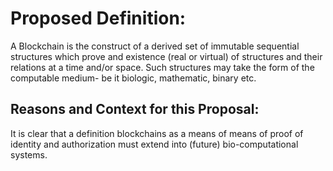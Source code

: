 # Proposed Definition: 
A Blockchain is the construct of a derived set of immutable sequential structures which prove and existence (real or virtual) of structures and their relations at a time and/or space. Such structures may take the form of the computable medium- be it biologic, mathematic, binary etc.

## Reasons and Context for this Proposal: 
It is clear that a definition blockchains as a means of means of proof of identity and authorization must extend into (future) bio-computational systems.
